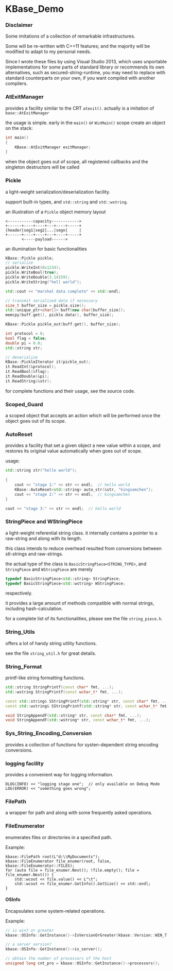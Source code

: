 KBase_Demo
==========

### Disclaimer

Some imitations of a collection of remarkable infrastructures.

Some will be re-written with C++11 features; and the majority will be modified to adapt to my personal needs.

Since I wrote these files by using Visual Studio 2013, which uses unportable implementations for some parts of standard library or recommends its own alternatives, such as secured-string-runtime, you may need to replace with standard counterparts on your own, if you want compiled with another compilers.

### AtExitManager

provides a facility similar to the CRT `atexit()`. actually is a imitation of `base::AtExitManager`

the usage is simple. early in the `main()` or `WinMain()` scope create an object on the stack:

```c++
int main()
{
    KBase::AtExitManager exitManager;
}
```

when the object goes out of scope, all registered callbacks and the singleton destructors will be called

### Pickle

a light-weight serialization/deserialization facility.

support built-in types, and `std::string` and `std::wstring`.

an illustration of a `Pickle` object memory layout

```
<-----------capacity------------>
+------+----+----+---+----+-----+
|header|seg1|seg2|...|segn|     |
+------+----+----+---+----+-----+
       <-----payload------>
```

an illumination for basic functionalities

```c++
KBase::Pickle pickle;
// serialize
pickle.WriteInt(0x1234);
pickle.WriteBool(true);
pickle.WriteDouble(3.14159);
pickle.WriteString("hell world");

std::cout << "marshal data complete" << std::endl;

// transmit serialized data if necessary
size_t buffer_size = pickle.size();
std::unique_ptr<char[]> buff(new char[buffer_size]);
memcpy(buff.get(), pickle.data(), buffer_size);

KBase::Pickle pickle_out(buff.get(), buffer_size);

int protocol = 0;
bool flag = false;
double pi = 0.0;
std::string str;

// deserialize
KBase::PickleIterator it(pickle_out);
it.ReadInt(&protocol);
it.ReadBool(&flag);
it.ReadDouble(&pi);
it.ReadString(&str);
```

for complete functions and their usage, see the source code.

### Scoped_Guard

a scoped object that accepts an action which will be performed once the object goes out of its scope.

### AutoReset

provides a facility that set a given object a new value within a scope, and
restores its original value automatically when goes out of scope.

usage:

```c++
std::string str("hello world");
    
{
    cout << "stage 1:" << str << endl;  // hello world
    KBase::AutoReset<std::string> auto_str(&str, "kingsamchen");
    cout << "stage 2:" << str << endl;  // kingsamchen
}

cout << "stage 3:" << str << endl;  // hello world
```

### StringPiece and WStringPiece

a light-weight referential string class. it internally contains a pointer to 
a raw-string and along with its length.

this class intends to reduce overhead resulted from conversions between stl-strings
and raw-strings.

the actual type of the class is `BasicStringPiece<STRING_TYPE>`, and `StringPiece`
and `WStringPiece` are merely

```c++
typedef BasicStringPiece<std::string> StringPiece;
typedef BasicStringPiece<std::wstring> WStringPiece;
```
respectively.

it provides a large amount of methods compatible with normal strings, including
hash-calculation.

for a complete list of its functionalities, please see the file `string_piece.h`.

### String_Utils

offers a lot of handy string utility functions.

see the file `string_util.h` for great details.

### String_Format

printf-like string formatting functions.

```c++
std::string StringPrintf(const char* fmt, ...);
std::wstring StringPrintf(const wchar_t* fmt, ...);

const std::string& SStringPrintf(std::string* str, const char* fmt, ...);
const std::wstring& SStringPrintf(std::string* str, const wchar_t* fmt, ...);

void StringAppendF(std::string* str, const char* fmt, ...);
void StringAppendF(std::wstring* str, const wchar_t* fmt, ...);
```

### Sys_String_Encoding_Conversion

provides a collection of functions for systen-dependent string encoding conversions.

### logging facility

provides a convenient way for logging information.

```
DLOG(INFO) << "logging stage one";	// only available on Debug Mode
LOG(ERROR) << "something goes wrong";
```

### FilePath

a wrapper for path and along with some frequently asked operations.

### FileEnumerator

enumerates files or directories in a specified path.

Example:

```
kbase::FilePath root(L"d:\\MyDocuments");
kbase::FileEnumerator file_enumer(root, false, kbase::FileEnumerator::FILES);
for (auto file = file_enumer.Next(); !file.empty(); file = file_enumer.Next()) {
    std::wcout << file.value() << L"\t";
    std::wcout << file_enumer.GetInfo().GetSize() << std::endl;
}
```

#### OSInfo

Encapsulates some system-related operations.

Example:

```c++
// is win7 or greater
kbase::OSInfo::GetInstance()->IsVersionOrGreater(kbase::Version::WIN_7);

// a server version?
kbase::OSInfo::GetInstance()->is_server();

// obtain the number of processors of the host
unsigned long cnt_pro = kbase::OSInfo::GetInstance()->processors();
```